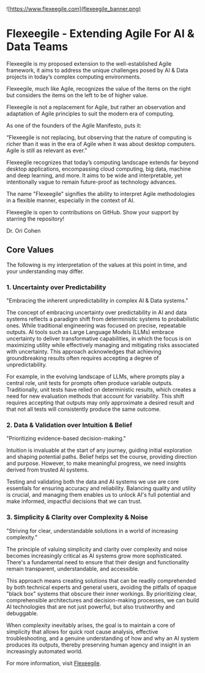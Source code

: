 ![https://www.flexeegile.com](flexeegile_banner.png)

# Flexeegile - Extending Agile For AI & Data Teams

Flexeegile is my proposed extension to the well-established Agile framework, it aims to address the unique challenges posed by AI & Data projects in today’s complex computing environments.

Flexeegile, much like Agile, recognizes the value of the items on the right but considers the items on the left to be of higher value.

Flexeegile is not a replacement for Agile, but rather an observation and adaptation of Agile principles to suit the modern era of computing. 

As one of the founders of the Agile Manifesto, puts it:

“Flexeegile is not replacing, but observing that the nature of computing is richer than it was in the era of Agile when it was about desktop computers. Agile is still as relevant as ever.”

Flexeegile recognizes that today’s computing landscape extends far beyond desktop applications, encompassing cloud computing, big data, machine and deep learning, and more. It aims to be wide and interpretable, yet intentionally vague to remain future-proof as technology advances.

The name "Flexeegile" signifies the ability to interpret Agile methodologies in a flexible manner, especially in the context of AI.

Flexeegile is open to contributions on GitHub. Show your support by starring the repository!

Dr. Ori Cohen 

## Core Values

The following is my interpretation of the values at this point in time, and your understanding may differ.

### 1. Uncertainty over Predictability 
"Embracing the inherent unpredictability in complex AI & Data systems." 

The concept of embracing uncertainty over predictability in AI and data systems reflects a paradigm shift from deterministic systems to probabilistic ones. While traditional engineering was focused on precise, repeatable outputs. AI tools such as Large Language Models (LLMs) embrace uncertainty to deliver transformative capabilities, in which the focus is on maximizing utility while effectively managing and mitigating risks associated with uncertainty. This approach acknowledges that achieving groundbreaking results often requires accepting a degree of unpredictability.

For example, in the evolving landscape of LLMs, where prompts play a central role, unit tests for prompts often produce variable outputs. Traditionally, unit tests have relied on deterministic results, which creates a need for new evaluation methods that account for variability. This shift requires accepting that outputs may only approximate a desired result and that not all tests will consistently produce the same outcome.

### 2. Data & Validation over Intuition & Belief
"Prioritizing evidence-based decision-making."

Intuition is invaluable at the start of any journey, guiding initial exploration and shaping potential paths. Belief helps set the course, providing direction and purpose. However, to make meaningful progress, we need insights derived from trusted AI systems. 

Testing and validating both the data and AI systems we use are core essentials for ensuring accuracy and reliability. Balancing quality and utility is crucial, and managing them enables us to unlock AI's full potential and make informed, impactful decisions that we can trust.

### 3. Simplicity & Clarity over Complexity & Noise
"Striving for clear, understandable solutions in a world of increasing complexity."

The principle of valuing simplicity and clarity over complexity and noise becomes increasingly critical as AI systems grow more sophisticated. There's a fundamental need to ensure that their design and functionality remain transparent, understandable, and accessible. 

This approach means creating solutions that can be readily comprehended by both technical experts and general users, avoiding the pitfalls of opaque "black box" systems that obscure their inner workings. By prioritizing clear, comprehensible architectures and decision-making processes, we can build AI technologies that are not just powerful, but also trustworthy and debuggable. 

When complexity inevitably arises, the goal is to maintain a core of simplicity that allows for quick root cause analysis, effective troubleshooting, and a genuine understanding of how and why an AI system produces its outputs, thereby preserving human agency and insight in an increasingly automated world.

For more information, visit [Flexeegile](https://www.flexeegile.com/).
